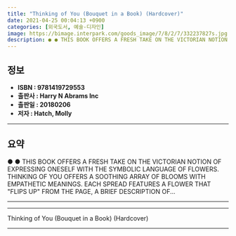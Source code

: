 ```yaml
---
title: "Thinking of You (Bouquet in a Book) (Hardcover)"
date: 2021-04-25 00:04:13 +0900
categories: [외국도서, 예술-디자인]
image: https://bimage.interpark.com/goods_image/7/8/2/7/332237827s.jpg
description: ● ● THIS BOOK OFFERS A FRESH TAKE ON THE VICTORIAN NOTION OF EXPRESSING ONESELF WITH THE SYMBOLIC LANGUAGE OF FLOWERS. THINKING OF YOU OFFERS A SOOTHING ARRAY
---
```


## **정보**

- **ISBN : 9781419729553**
- **출판사 : Harry N Abrams Inc**
- **출판일 : 20180206**
- **저자 : Hatch, Molly**

------



## **요약**

●  ●  THIS BOOK OFFERS A FRESH TAKE ON THE VICTORIAN NOTION OF EXPRESSING ONESELF WITH THE SYMBOLIC LANGUAGE OF FLOWERS. THINKING OF YOU OFFERS A SOOTHING ARRAY OF BLOOMS WITH EMPATHETIC MEANINGS. EACH SPREAD FEATURES A FLOWER THAT &quot;FLIPS UP&quot; FROM THE PAGE, A BRIEF DESCRIPTION OF... 

------



------


Thinking of You (Bouquet in a Book) (Hardcover) 

------


